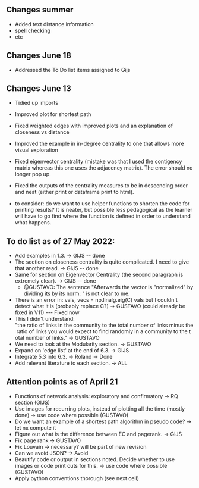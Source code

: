 
## Changes summer
* Added text distance information
* spell checking
* etc

## Changes June 18
* Addressed the To Do list items assigned to Gijs

## Changes June 13
* Tidied up imports
* Improved plot for shortest path
* Fixed weighted edges with improved plots and an explanation of closeness vs distance
* Improved the example in in-degree centrality to one that allows more visual exploration
* Fixed eigenvector centrality (mistake was that I used the contigency matrix whereas this one uses the adjacency matrix). The error should no longer pop up.
* Fixed the outputs of the centrality measures to be in descending order and neat (either print or dataframe print to html).

* to consider: do we want to use helper functions to shorten the code for printing results? It is neater, but possible less pedagogical as the learner will have to go find where the function is defined in order to understand what happens.

## To do list as of 27 May 2022:
* Add examples in 1.3. -> GIJS -- done
* The section on closeness centrality is quite complicated. I need to give that another read. -> GIJS -- done
* Same for section on Eigenvector Centrality (the second paragraph is extremely clear). -> GIJS -- done
  * @GUSTAVO: The sentence "Afterwards the vector is "normalized"  by dividing its by its norm: " is not clear to me.
* There is an error in:
  vals, vecs = np.linalg.eig(C)
  vals
  but I couldn't detect what it is (probably replace C?) -> GUSTAVO (could already be fixed in V11)  --- Fixed now
* This I didn't understand: "the ratio of links in the community to the total number of links minus the ratio of links you would expect to find randomly in a community to the total number of links." -> GUSTAVO
* We need to look at the Modularity section. -> GUSTAVO
* Expand on 'edge list' at the end of 6.3. -> GIJS
* Integrate 5.3 into 6.3. -> Roland -> Done
* Add relevant literature to each section. -> ALL

## Attention points as of April 21
* Functions of network analysis: exploratory and confirmatory -> RQ section (GIJS)
* Use images for recurring plots, instead of plotting all the time (mostly done) -> use code where possible (GUSTAVO)
* Do we want an example of a shortest path algorithm in pseudo code? -> let nx compute it
* Figure out what is the difference between EC and pagerank. -> GIJS
* Fix page rank -> GUSTAVO
* Fix Louvain -> necessary? will be part of new revision
* Can we avoid JSON? -> Avoid
* Beautify code or output in sections noted. Decide whether to use images or code print outs for this. -> use code where possible (GUSTAVO)
* Apply python conventions thorough (see next cell)

